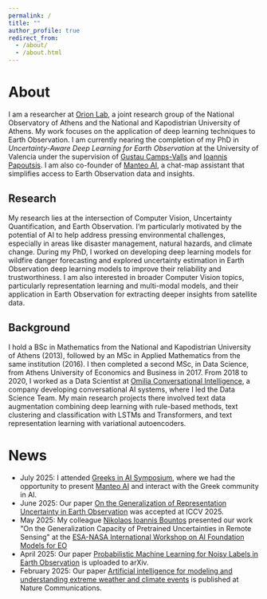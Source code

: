 ```yaml
---
permalink: /
title: ""
author_profile: true
redirect_from: 
  - /about/
  - /about.html
---
```

# About #

I am a researcher at [Orion Lab](https://orionlab.space.noa.gr), a joint research group of the National Observatory of Athens and the National and Kapodistrian University of Athens. My work focuses on the application of deep learning techniques to Earth Observation.
I am currently nearing the completion of my PhD in _Uncertainty-Aware Deep Learning for Earth Observation_ at the University of Valencia under the supervision of [Gustau Camps-Valls](https://www.uv.es/gcamps/) and [Ioannis Papoutsis](https://orionlab.space.noa.gr/author/ioannis-papoutsis/). 
I am also co-founder of [Manteo AI](https://manteo.ai), a chat-map assistant that simplifies access to Earth Observation data and insights.

## Research ##


My research lies at the intersection of Computer Vision, Uncertainty Quantification, and Earth Observation. I’m particularly motivated by the potential of AI to help address pressing environmental challenges, especially in areas like disaster management, natural hazards, and climate change. During my PhD, I worked on developing deep learning models for wildfire danger forecasting and explored uncertainty estimation in Earth Observation deep learning models to improve their reliability and trustworthiness. I am also interested in broader Computer Vision topics, particularly representation learning and multi-modal models, and their application in Earth Observation for extracting deeper insights from satellite data.

## Background ##
I hold a BSc in Mathematics from the National and Kapodistrian University of Athens (2013), followed by an MSc in Applied Mathematics from the same institution (2016). I then completed a second MSc, in Data Science, from Athens University of Economics and Business in 2017. From 2018 to 2020, I worked as a Data Scientist at [Omilia Conversational Intelligence](https://omilia.com), a company developing conversational AI systems, where I led the Data Science Team.
My main research projects there involved text data augmentation combining deep learning with rule-based methods, text clustering and classification with LSTMs and Transformers, and text representation learning with variational autoencoders.

# News #
- July 2025: I attended [Greeks in AI Symposium](https://www.greeksin.ai), where we had the opportunity to present [Manteo AI](https://manteo.ai) and interact with the Greek community in AI. 
- June 2025: Our paper [On the Generalization of Representation Uncertainty in Earth Observation](https://arxiv.org/abs/2503.07082) was accepted at ICCV 2025.
-  May 2025: My colleague [Nikolaos Ioannis Bountos](https://ngbountos.github.io) presented our work "On the Generalization
Capacity of Pretrained Uncertainties in Remote Sensing" at the [ESA-NASA International Workshop on AI Foundation Models for EO](https://nikal.eventsair.com/nasa-esa-international-workshop-on-geospatial-ai-foundation-model-for-earth-observation-and-earth-sciences/)
- April 2025: Our paper [Probabilistic Machine Learning for Noisy Labels in Earth Observation](https://arxiv.org/abs/2504.03478) is uploaded to arXiv.
- February 2025: Our paper [Artificial intelligence for modeling and understanding extreme weather and climate events](https://www.nature.com/articles/s41467-025-56573-8) is published at Nature Communications.
